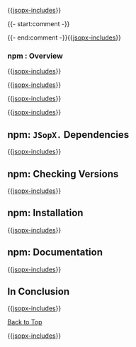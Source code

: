 ﻿{{[jsopx-includes](./DocsX/AllGlobal/Master/Includes/Content/Template/Technologies/npm/Header.md)}}

{{- start:comment -}}
<!-- START JSOPX NOVA DOCX HEADER
group: 'Technologies'
subGroup: 'npm'
isDraft: true
isProductionReady: true
toc: true
END JSOPX NOVA DOCX HEADER -->
{{- end:comment -}}{{[jsopx-includes](./DocsX/AllGlobal/Master/Includes/Content/Common/Draft-Notice.md)}}

### npm : Overview

{{[jsopx-includes](./DocsX/AllGlobal/Master/Includes/Content/Template/Technologies/npm/Overview.md)}}

{{[jsopx-includes](./DocsX/AllGlobal/Master/Includes/Content/Common/Current-Phase.md)}}

{{[jsopx-includes](./DocsX/AllGlobal/Master/Includes/Content/Template/Technologies/npm/BodyContent.md)}}

{{[jsopx-includes](./DocsX/AllGlobal/Master/Includes/Content/Common/Alerts-Current.md)}}


## npm: `JSopX.` Dependencies

{{[jsopx-includes](./DocsX/AllGlobal/Master/Includes/Content/Template/Technologies/npm/JsopxDependencies.md)}}


## npm: Checking Versions

{{[jsopx-includes](./DocsX/AllGlobal/Master/Includes/Content/Template/Technologies/npm/CheckingVersions.md)}}


## npm: Installation

{{[jsopx-includes](./DocsX/AllGlobal/Master/Includes/Content/Template/Technologies/npm/Installation.md)}}

## npm: Documentation

{{[jsopx-includes](./DocsX/AllGlobal/Master/Includes/Content/Template/Technologies/npm/Documentation.md)}}

## In Conclusion

{{[jsopx-includes](./DocsX/AllGlobal/Master/Includes/Content/Template/Technologies/npm/InConclusion.md)}}

[Back to Top](#table-of-contents)

{{[jsopx-includes](./DocsX/AllGlobal/Master/Includes/Layout/Footer.md)}}